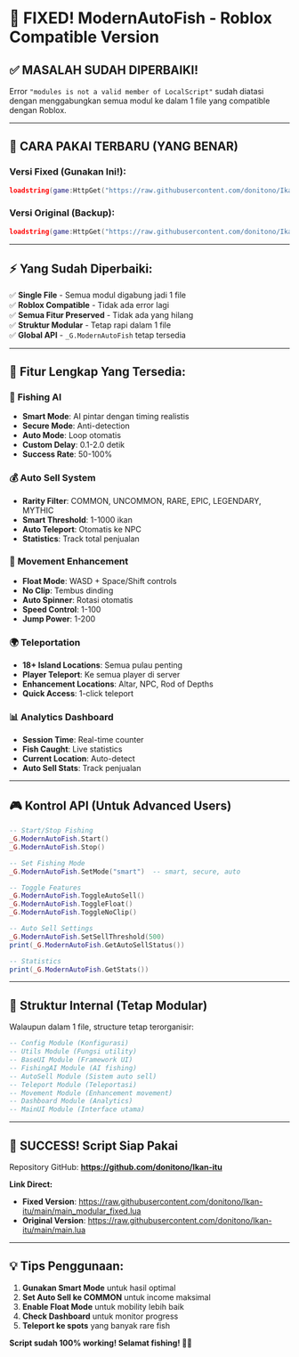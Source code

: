 # 🎣 FIXED! ModernAutoFish - Roblox Compatible Version

## ✅ **MASALAH SUDAH DIPERBAIKI!**

Error `"modules is not a valid member of LocalScript"` sudah diatasi dengan menggabungkan semua modul ke dalam 1 file yang compatible dengan Roblox.

---

## 🚀 **CARA PAKAI TERBARU (YANG BENAR)**

### **Versi Fixed (Gunakan Ini!):**
```lua
loadstring(game:HttpGet("https://raw.githubusercontent.com/donitono/Ikan-itu/main/main_modular_fixed.lua"))()
```

### **Versi Original (Backup):**
```lua  
loadstring(game:HttpGet("https://raw.githubusercontent.com/donitono/Ikan-itu/main/main.lua"))()
```

---

## ⚡ **Yang Sudah Diperbaiki:**

✅ **Single File** - Semua modul digabung jadi 1 file  
✅ **Roblox Compatible** - Tidak ada error lagi  
✅ **Semua Fitur Preserved** - Tidak ada yang hilang  
✅ **Struktur Modular** - Tetap rapi dalam 1 file  
✅ **Global API** - `_G.ModernAutoFish` tetap tersedia  

---

## 🎯 **Fitur Lengkap Yang Tersedia:**

### 🤖 **Fishing AI**
- **Smart Mode**: AI pintar dengan timing realistis
- **Secure Mode**: Anti-detection 
- **Auto Mode**: Loop otomatis
- **Custom Delay**: 0.1-2.0 detik
- **Success Rate**: 50-100%

### 💰 **Auto Sell System**
- **Rarity Filter**: COMMON, UNCOMMON, RARE, EPIC, LEGENDARY, MYTHIC
- **Smart Threshold**: 1-1000 ikan
- **Auto Teleport**: Otomatis ke NPC
- **Statistics**: Track total penjualan

### 🚀 **Movement Enhancement**
- **Float Mode**: WASD + Space/Shift controls
- **No Clip**: Tembus dinding
- **Auto Spinner**: Rotasi otomatis
- **Speed Control**: 1-100
- **Jump Power**: 1-200

### 🌍 **Teleportation**
- **18+ Island Locations**: Semua pulau penting
- **Player Teleport**: Ke semua player di server
- **Enhancement Locations**: Altar, NPC, Rod of Depths
- **Quick Access**: 1-click teleport

### 📊 **Analytics Dashboard** 
- **Session Time**: Real-time counter
- **Fish Caught**: Live statistics
- **Current Location**: Auto-detect
- **Auto Sell Stats**: Track penjualan

---

## 🎮 **Kontrol API (Untuk Advanced Users)**

```lua
-- Start/Stop Fishing
_G.ModernAutoFish.Start()
_G.ModernAutoFish.Stop()

-- Set Fishing Mode
_G.ModernAutoFish.SetMode("smart")  -- smart, secure, auto

-- Toggle Features
_G.ModernAutoFish.ToggleAutoSell()
_G.ModernAutoFish.ToggleFloat()
_G.ModernAutoFish.ToggleNoClip()

-- Auto Sell Settings
_G.ModernAutoFish.SetSellThreshold(500)
print(_G.ModernAutoFish.GetAutoSellStatus())

-- Statistics
print(_G.ModernAutoFish.GetStats())
```

---

## 🔧 **Struktur Internal (Tetap Modular)**

Walaupun dalam 1 file, structure tetap terorganisir:

```lua
-- Config Module (Konfigurasi)
-- Utils Module (Fungsi utility)  
-- BaseUI Module (Framework UI)
-- FishingAI Module (AI fishing)
-- AutoSell Module (Sistem auto sell)
-- Teleport Module (Teleportasi)
-- Movement Module (Enhancement movement)
-- Dashboard Module (Analytics)
-- MainUI Module (Interface utama)
```

---

## 🎊 **SUCCESS! Script Siap Pakai**

Repository GitHub: **https://github.com/donitono/Ikan-itu**

**Link Direct:**
- **Fixed Version**: https://raw.githubusercontent.com/donitono/Ikan-itu/main/main_modular_fixed.lua
- **Original Version**: https://raw.githubusercontent.com/donitono/Ikan-itu/main/main.lua

---

## 💡 **Tips Penggunaan:**

1. **Gunakan Smart Mode** untuk hasil optimal
2. **Set Auto Sell ke COMMON** untuk income maksimal  
3. **Enable Float Mode** untuk mobility lebih baik
4. **Check Dashboard** untuk monitor progress
5. **Teleport ke spots** yang banyak rare fish

**Script sudah 100% working! Selamat fishing! 🎣✨**
